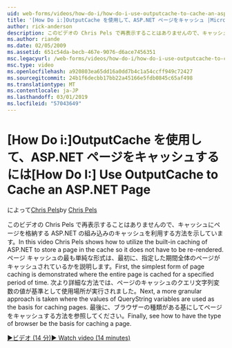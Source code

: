 ```yaml
---
uid: web-forms/videos/how-do-i/how-do-i-use-outputcache-to-cache-an-aspnet-page
title: '[How Do i:]OutputCache を使用して、ASP.NET ページをキャッシュ |Microsoft Docs'
author: rick-anderson
description: このビデオの Chris Pels で再表示することはありませんので、キャッシュにページを格納する ASP.NET の組み込みのキャッシュを利用する方法を示しています。 まず、.
ms.author: riande
ms.date: 02/05/2009
ms.assetid: 651c54da-becb-467e-9076-d6ace7456351
msc.legacyurl: /web-forms/videos/how-do-i/how-do-i-use-outputcache-to-cache-an-aspnet-page
msc.type: video
ms.openlocfilehash: a920803ea65dd16a0dd7b4c1a54ccff949c72427
ms.sourcegitcommit: 24b1f6decbb17bb22a45166e5fdb0845c65af498
ms.translationtype: MT
ms.contentlocale: ja-JP
ms.lasthandoff: 03/01/2019
ms.locfileid: "57043649"
---
```

<a name="how-do-i-use-outputcache-to-cache-an-aspnet-page"></a><span data-ttu-id="592de-104">[How Do i:]OutputCache を使用して、ASP.NET ページをキャッシュするには</span><span class="sxs-lookup"><span data-stu-id="592de-104">[How Do I:] Use OutputCache to Cache an ASP.NET Page</span></span>
====================
<span data-ttu-id="592de-105">によって[Chris Pels](https://twitter.com/chrispels)</span><span class="sxs-lookup"><span data-stu-id="592de-105">by [Chris Pels](https://twitter.com/chrispels)</span></span>

<span data-ttu-id="592de-106">このビデオの Chris Pels で再表示することはありませんので、キャッシュにページを格納する ASP.NET の組み込みのキャッシュを利用する方法を示しています。</span><span class="sxs-lookup"><span data-stu-id="592de-106">In this video Chris Pels shows how to utilize the built-in caching of ASP.NET to store a page in the cache so it does not have to be re-rendered.</span></span> <span data-ttu-id="592de-107">ページ キャッシュの最も単純な形式は、最初に、指定した期間全体のページがキャッシュされているかを説明します。</span><span class="sxs-lookup"><span data-stu-id="592de-107">First, the simplest form of page caching is demonstrated where the entire page is cached for a specified period of time.</span></span> <span data-ttu-id="592de-108">次より詳細な方法では、ページのキャッシュのクエリ文字列変数の値が基準として使用場所が実行されました。</span><span class="sxs-lookup"><span data-stu-id="592de-108">Next, a more granular approach is taken where the values of QueryString variables are used as the basis for caching pages.</span></span> <span data-ttu-id="592de-109">最後に、ブラウザーの種類がある基にしてページをキャッシュする方法を参照してください。</span><span class="sxs-lookup"><span data-stu-id="592de-109">Finally, see how to have the type of browser be the basis for caching a page.</span></span>

[<span data-ttu-id="592de-110">&#9654;ビデオ (14 分)</span><span class="sxs-lookup"><span data-stu-id="592de-110">&#9654; Watch video (14 minutes)</span></span>](https://channel9.msdn.com/Blogs/ASP-NET-Site-Videos/how-do-i-use-outputcache-to-cache-an-aspnet-page)

